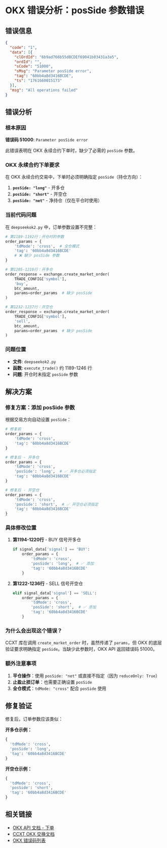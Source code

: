 # OKX 错误分析：posSide 参数错误

## 错误信息

```json
{
  "code": "1",
  "data": [{
    "clOrdId": "6b9ad766b55dBCDEf69041b83431a3a5",
    "ordId": "",
    "sCode": "51000",
    "sMsg": "Parameter posSide error",
    "tag": "60bb4a8d3416BCDE",
    "ts": "1761660015173"
  }],
  "msg": "All operations failed"
}
```

## 错误分析

### 根本原因
**错误码 51000**: `Parameter posSide error`

此错误表明在 OKX 永续合约下单时，缺少了必需的 `posSide` 参数。

### OKX 永续合约下单要求

在 OKX 永续合约交易中，下单时必须明确指定 `posSide`（持仓方向）：

1. **`posSide: "long"`** - 开多仓
2. **`posSide: "short"`** - 开空仓
3. **`posSide: "net"`** - 净持仓（仅在平仓时使用）

### 当前代码问题

在 `deepseekok2.py` 中，订单参数设置不完整：

```python
# 第1189-1192行：开仓时的参数
order_params = {
    'tdMode': 'cross',  # 全仓模式
    'tag': '60bb4a8d3416BCDE'
    # ❌ 缺少 posSide 参数
}

# 第1205-1210行：开多仓
order_response = exchange.create_market_order(
    TRADE_CONFIG['symbol'],
    'buy',
    btc_amount,
    params=order_params  # 缺少 posSide
)

# 第1232-1237行：开空仓
order_response = exchange.create_market_order(
    TRADE_CONFIG['symbol'],
    'sell',
    btc_amount,
    params=order_params  # 缺少 posSide
)
```

### 问题位置
- **文件**: `deepseekok2.py`
- **函数**: `execute_trade()` 约 1189-1246 行
- **问题**: 开仓时未指定 `posSide` 参数

## 解决方案

### 修复方案：添加 posSide 参数

根据交易方向自动设置 `posSide`：

```python
# 修复前
order_params = {
    'tdMode': 'cross',
    'tag': '60bb4a8d3416BCDE'
}

# 修复后 - 开多仓
order_params = {
    'tdMode': 'cross',
    'posSide': 'long',  # ✅ 开多仓必须指定
    'tag': '60bb4a8d3416BCDE'
}

# 修复后 - 开空仓
order_params = {
    'tdMode': 'cross',
    'posSide': 'short',  # ✅ 开空仓必须指定
    'tag': '60bb4a8d3416BCDE'
}
```

### 具体修改位置

1. **第1194-1220行** - BUY 信号开多仓
   ```python
   if signal_data['signal'] == 'BUY':
       order_params = {
           'tdMode': 'cross',
           'posSide': 'long',  # ✅ 添加
           'tag': '60bb4a8d3416BCDE'
       }
   ```

2. **第1222-1236行** - SELL 信号开空仓
   ```python
   elif signal_data['signal'] == 'SELL':
       order_params = {
           'tdMode': 'cross',
           'posSide': 'short',  # ✅ 添加
           'tag': '60bb4a8d3416BCDE'
       }
   ```

### 为什么会出现这个错误？

CCXT 库在调用 `create_market_order` 时，虽然传递了 `params`，但 OKX 的底层验证要求明确指定 `posSide`。当缺少此参数时，OKX API 返回错误码 51000。

### 额外注意事项

1. **平仓操作**：使用 `posSide: "net"` 或直接不指定（因为 `reduceOnly: True`）
2. **止盈止损订单**：也需要正确设置 `posSide`
3. **全仓模式**：`tdMode: "cross"` 配合 `posSide` 使用

## 修复验证

修复后，订单参数应该类似：

**开多仓示例：**
```python
{
  'tdMode': 'cross',
  'posSide': 'long',
  'tag': '60bb4a8d3416BCDE'
}
```

**开空仓示例：**
```python
{
  'tdMode': 'cross',
  'posSide': 'short',
  'tag': '60bb4a8d3416BCDE'
}
```

## 相关链接

- [OKX API 文档 - 下单](https://www.okx.com/docs-v5/zh/#rest-api-trade-place-order)
- [CCXT OKX 交换文档](https://docs.ccxt.com/#/README?id=okx)
- [OKX 错误码列表](https://www.okx.com/docs-v5/zh/#error-code)
